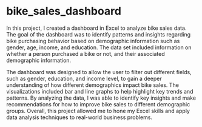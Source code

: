 # bike_sales_dashboard
In this project, I created a dashboard in Excel to analyze bike sales data. The goal of the dashboard was to identify patterns and insights regarding bike purchasing behavior based on demographic information such as gender, age, income, and education. The data set included information on whether a person purchased a bike or not, and their associated demographic information.

The dashboard was designed to allow the user to filter out different fields, such as gender, education, and income level, to gain a deeper understanding of how different demographics impact bike sales. The visualizations included bar and line graphs to help highlight key trends and patterns. By analyzing the data, I was able to identify key insights and make recommendations for how to improve bike sales to different demographic groups. Overall, this project allowed me to hone my Excel skills and apply data analysis techniques to real-world business problems.
